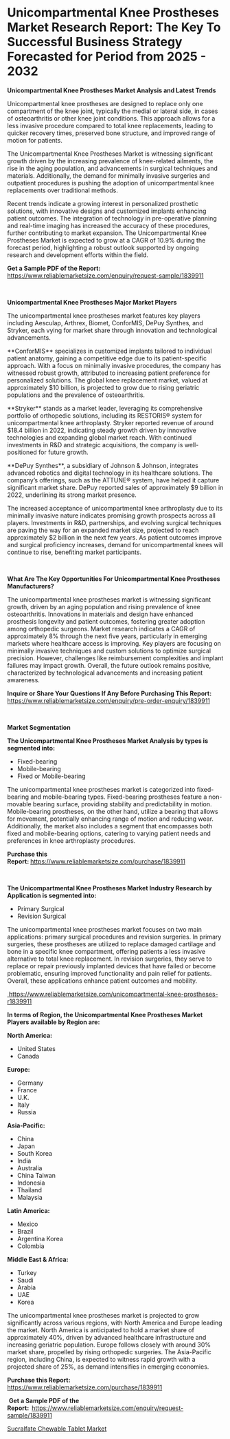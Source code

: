 <p><h1>Unicompartmental Knee Prostheses Market Research Report: The Key To Successful Business Strategy Forecasted for Period from 2025 - 2032</h1></p><p><strong>Unicompartmental Knee Prostheses Market Analysis and Latest Trends</strong></p>
<p><p>Unicompartmental knee prostheses are designed to replace only one compartment of the knee joint, typically the medial or lateral side, in cases of osteoarthritis or other knee joint conditions. This approach allows for a less invasive procedure compared to total knee replacements, leading to quicker recovery times, preserved bone structure, and improved range of motion for patients. </p><p>The Unicompartmental Knee Prostheses Market is witnessing significant growth driven by the increasing prevalence of knee-related ailments, the rise in the aging population, and advancements in surgical techniques and materials. Additionally, the demand for minimally invasive surgeries and outpatient procedures is pushing the adoption of unicompartmental knee replacements over traditional methods. </p><p>Recent trends indicate a growing interest in personalized prosthetic solutions, with innovative designs and customized implants enhancing patient outcomes. The integration of technology in pre-operative planning and real-time imaging has increased the accuracy of these procedures, further contributing to market expansion. The Unicompartmental Knee Prostheses Market is expected to grow at a CAGR of 10.9% during the forecast period, highlighting a robust outlook supported by ongoing research and development efforts within the field.</p></p>
<p><strong>Get a Sample PDF of the Report:&nbsp;</strong> <a href="https://www.reliablemarketsize.com/enquiry/request-sample/1839911?utm_campaign=2003&utm_medium=2&utm_source=Github&utm_content=ia&utm_term=09032025&utm_id=unicompartmental-knee-prostheses">https://www.reliablemarketsize.com/enquiry/request-sample/1839911</a></p>
<p>&nbsp;</p>
<p><strong>Unicompartmental Knee Prostheses Major Market Players</strong></p>
<p><p>The unicompartmental knee prostheses market features key players including Aesculap, Arthrex, Biomet, ConforMIS, DePuy Synthes, and Stryker, each vying for market share through innovation and technological advancements. </p><p>**ConforMIS** specializes in customized implants tailored to individual patient anatomy, gaining a competitive edge due to its patient-specific approach. With a focus on minimally invasive procedures, the company has witnessed robust growth, attributed to increasing patient preference for personalized solutions. The global knee replacement market, valued at approximately $10 billion, is projected to grow due to rising geriatric populations and the prevalence of osteoarthritis.</p><p>**Stryker** stands as a market leader, leveraging its comprehensive portfolio of orthopedic solutions, including its RESTORIS® system for unicompartmental knee arthroplasty. Stryker reported revenue of around $18.4 billion in 2022, indicating steady growth driven by innovative technologies and expanding global market reach. With continued investments in R&D and strategic acquisitions, the company is well-positioned for future growth.</p><p>**DePuy Synthes**, a subsidiary of Johnson & Johnson, integrates advanced robotics and digital technology in its healthcare solutions. The company’s offerings, such as the ATTUNE® system, have helped it capture significant market share. DePuy reported sales of approximately $9 billion in 2022, underlining its strong market presence.</p><p>The increased acceptance of unicompartmental knee arthroplasty due to its minimally invasive nature indicates promising growth prospects across all players. Investments in R&D, partnerships, and evolving surgical techniques are paving the way for an expanded market size, projected to reach approximately $2 billion in the next few years. As patient outcomes improve and surgical proficiency increases, demand for unicompartmental knees will continue to rise, benefiting market participants.</p></p>
<p>&nbsp;</p>
<p><strong>What Are The Key Opportunities For Unicompartmental Knee Prostheses Manufacturers?</strong></p>
<p><p>The unicompartmental knee prostheses market is witnessing significant growth, driven by an aging population and rising prevalence of knee osteoarthritis. Innovations in materials and design have enhanced prosthesis longevity and patient outcomes, fostering greater adoption among orthopedic surgeons. Market research indicates a CAGR of approximately 8% through the next five years, particularly in emerging markets where healthcare access is improving. Key players are focusing on minimally invasive techniques and custom solutions to optimize surgical precision. However, challenges like reimbursement complexities and implant failures may impact growth. Overall, the future outlook remains positive, characterized by technological advancements and increasing patient awareness.</p></p>
<p><strong>Inquire or Share Your Questions If Any Before Purchasing This Report:</strong> <a href="https://www.reliablemarketsize.com/enquiry/pre-order-enquiry/1839911?utm_campaign=2003&utm_medium=2&utm_source=Github&utm_content=ia&utm_term=09032025&utm_id=unicompartmental-knee-prostheses">https://www.reliablemarketsize.com/enquiry/pre-order-enquiry/1839911</a></p>
<p>&nbsp;</p>
<p><strong>Market Segmentation</strong></p>
<p><strong>The Unicompartmental Knee Prostheses Market Analysis by types is segmented into:</strong></p>
<p><ul><li>Fixed-bearing</li><li>Mobile-bearing</li><li>Fixed or Mobile-bearing</li></ul></p>
<p><p>The unicompartmental knee prostheses market is categorized into fixed-bearing and mobile-bearing types. Fixed-bearing prostheses feature a non-movable bearing surface, providing stability and predictability in motion. Mobile-bearing prostheses, on the other hand, utilize a bearing that allows for movement, potentially enhancing range of motion and reducing wear. Additionally, the market also includes a segment that encompasses both fixed and mobile-bearing options, catering to varying patient needs and preferences in knee arthroplasty procedures.</p></p>
<p><strong>Purchase this Report:&nbsp;</strong><a href="https://www.reliablemarketsize.com/purchase/1839911?utm_campaign=2003&utm_medium=2&utm_source=Github&utm_content=ia&utm_term=09032025&utm_id=unicompartmental-knee-prostheses">https://www.reliablemarketsize.com/purchase/1839911</a></p>
<p>&nbsp;</p>
<p><strong>The Unicompartmental Knee Prostheses Market Industry Research by Application is segmented into:</strong></p>
<p><ul><li>Primary Surgical</li><li>Revision Surgical</li></ul></p>
<p><p>The unicompartmental knee prostheses market focuses on two main applications: primary surgical procedures and revision surgeries. In primary surgeries, these prostheses are utilized to replace damaged cartilage and bone in a specific knee compartment, offering patients a less invasive alternative to total knee replacement. In revision surgeries, they serve to replace or repair previously implanted devices that have failed or become problematic, ensuring improved functionality and pain relief for patients. Overall, these applications enhance patient outcomes and mobility.</p></p>
<p><a href="https://www.reliablemarketsize.com/unicompartmental-knee-prostheses-r1839911?utm_campaign=2003&utm_medium=2&utm_source=Github&utm_content=ia&utm_term=09032025&utm_id=unicompartmental-knee-prostheses">&nbsp;https://www.reliablemarketsize.com/unicompartmental-knee-prostheses-r1839911</a></p>
<p><strong>In terms of Region, the Unicompartmental Knee Prostheses Market Players available by Region are:</strong></p>
<p>
    <p> <strong> North America: </strong>
        <ul>
            <li>United States</li>
            <li>Canada</li>
        </ul>
        </p> 
    <p> <strong> Europe: </strong>
        <ul>
            <li>Germany</li>
            <li>France</li>
            <li>U.K.</li>
            <li>Italy</li>
            <li>Russia</li>
        </ul>
        </p> 
    <p> <strong> Asia-Pacific: </strong>
        <ul>
            <li>China</li>
            <li>Japan</li>
            <li>South Korea</li>
            <li>India</li>
            <li>Australia</li>
            <li>China Taiwan</li>
            <li>Indonesia</li>
            <li>Thailand</li>
            <li>Malaysia</li>
        </ul>
        </p> 
    <p> <strong> Latin America: </strong>
        <ul>
            <li>Mexico</li>
            <li>Brazil</li>
            <li>Argentina Korea</li>
            <li>Colombia</li>
        </ul>
        </p> 
    <p> <strong> Middle East & Africa: </strong>
        <ul>
            <li>Turkey</li>
            <li>Saudi</li>
            <li>Arabia</li>
            <li>UAE</li>
            <li>Korea</li>
        </ul>
    </p>
    </p>
<p><p>The unicompartmental knee prostheses market is projected to grow significantly across various regions, with North America and Europe leading the market. North America is anticipated to hold a market share of approximately 40%, driven by advanced healthcare infrastructure and increasing geriatric population. Europe follows closely with around 30% market share, propelled by rising orthopedic surgeries. The Asia-Pacific region, including China, is expected to witness rapid growth with a projected share of 25%, as demand intensifies in emerging economies.</p></p>
<p><strong>Purchase this Report: </strong><a href="https://www.reliablemarketsize.com/purchase/1839911?utm_campaign=2003&utm_medium=2&utm_source=Github&utm_content=ia&utm_term=09032025&utm_id=unicompartmental-knee-prostheses">https://www.reliablemarketsize.com/purchase/1839911</a></p>
<p>&nbsp;<strong>Get a Sample PDF of the Report:&nbsp;&nbsp;</strong><a href="https://www.reliablemarketsize.com/enquiry/request-sample/1839911?utm_campaign=2003&utm_medium=2&utm_source=Github&utm_content=ia&utm_term=09032025&utm_id=unicompartmental-knee-prostheses">https://www.reliablemarketsize.com/enquiry/request-sample/1839911</a></p>
<p><strong></strong></p>
<p><p><a href="https://github.com/nicoletavirag/Market-Research-Report-List-5/blob/main/sucralfate-chewable-tablet-market.md?utm_campaign=2003&utm_medium=2&utm_source=Github&utm_content=ia&utm_term=09032025&utm_id=unicompartmental-knee-prostheses">Sucralfate Chewable Tablet Market</a></p></p>